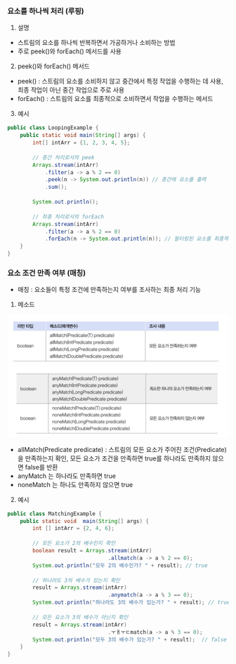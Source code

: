 ### 요소를 하나씩 처리 (루핑)

1. 설명

- 스트림의 요소를 하나씩 반복하면서 가공하거나 소비하는 방법
- 주로 peek()와 forEach() 메서드를 사용

2. peek()와 forEach() 메서드

- peek() : 스트림의 요소를 소비하지 않고 중간에서 특정 작업을 수행하는 데 사용, 최종 작업이 아닌 중간 작업으로 주로 사용
- forEach() : 스트림의 요소를 최종적으로 소비하면서 작업을 수행하는 메서드

3. 예시

``` java
public class LoopingExample {
    public static void main(String[] args) {
        int[] intArr = {1, 2, 3, 4, 5};

        // 중간 처리로서의 peek
        Arrays.stream(intArr)
            .filter(a -> a % 2 == 0) 
            .peek(n -> System.out.println(n)) // 중간에 요소를 출력
            .sum();
        
        System.out.println();

        // 최종 처리로서의 forEach
        Arrays.stream(intArr)
            .filter(a -> a % 2 == 0) 
            .forEach(n -> System.out.println(n)); // 필터링된 요소를 최종적으로 요소를 출력
    }
}
```

### 요소 조건 만족 여부 (매칭)

- 매칭 : 요소들이 특정 조건에 만족하는지 여부를 조사하는 최종 처리 기능

1. 메소드

![alt text](image-3.png)
![alt text](image-4.png)

- allMatch(Predicate<T> predicate) : 스트림의 모든 요소가 주어진 조건(Predicate)을 만족하는지 확인, 모든 요소가 조건을 만족하면 true를 하나라도 만족하지 않으면 false를 반환
- anyMatch 는 하나라도 만족하면 true
- noneMatch 는 하나도 만족하지 않으면 true

2. 예시

``` java
public class MatchingExample {
    public static void  main(String[] args) {
        int [] intArr = {2, 4, 6};

        // 모든 요소가 2의 배수인지 확인
        boolean result = Arrays.stream(intArr) 
                                .allmatch(a -> a % 2 == 0);
        System.out.println("모두 2의 배수인가? " + result); // true

        // 하나라도 3의 배수가 있는지 확인
        result = Arrays.stream(intArr) 
                                .anymatch(a -> a % 3 == 0);
        System.out.println("하나라도 3의 배수가 있는가? " + result); // true

        // 모든 요소가 3의 배수가 아닌지 확인
        result = Arrays.stream(intArr) 
                                .ㅜㅐㅜㄷmatch(a -> a % 3 == 0);
        System.out.println("모두 3의 배수가 있는가? " + result);  // false
    }
}
